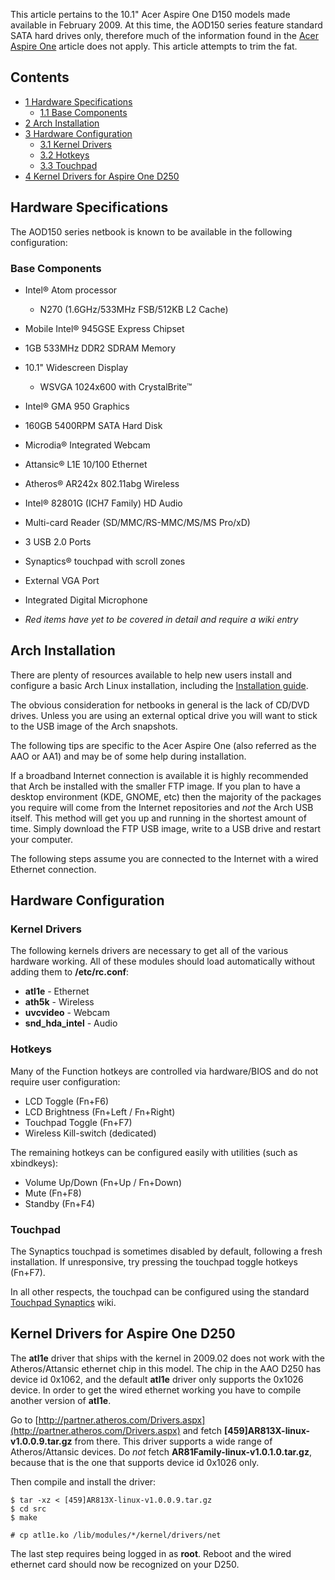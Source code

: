 This article pertains to the 10.1" Acer Aspire One D150 models made available in February 2009\. At this time, the AOD150 series feature standard SATA hard drives only, therefore much of the information found in the [Acer Aspire One](/index.php/Acer_Aspire_One "Acer Aspire One") article does not apply. This article attempts to trim the fat.

## Contents

*   [1 Hardware Specifications](#Hardware_Specifications)
    *   [1.1 Base Components](#Base_Components)
*   [2 Arch Installation](#Arch_Installation)
*   [3 Hardware Configuration](#Hardware_Configuration)
    *   [3.1 Kernel Drivers](#Kernel_Drivers)
    *   [3.2 Hotkeys](#Hotkeys)
    *   [3.3 Touchpad](#Touchpad)
*   [4 Kernel Drivers for Aspire One D250](#Kernel_Drivers_for_Aspire_One_D250)

## Hardware Specifications

The AOD150 series netbook is known to be available in the following configuration:

### Base Components

*   Intel® Atom processor
    *   N270 (1.6GHz/533MHz FSB/512KB L2 Cache)
*   Mobile Intel® 945GSE Express Chipset
*   1GB 533MHz DDR2 SDRAM Memory
*   10.1" Widescreen Display
    *   WSVGA 1024x600 with CrystalBrite™
*   Intel® GMA 950 Graphics
*   160GB 5400RPM SATA Hard Disk
*   Microdia® Integrated Webcam
*   Attansic® L1E 10/100 Ethernet
*   Atheros® AR242x 802.11abg Wireless
*   Intel® 82801G (ICH7 Family) HD Audio
*   Multi-card Reader (SD/MMC/RS-MMC/MS/MS Pro/xD)
*   3 USB 2.0 Ports
*   Synaptics® touchpad with scroll zones
*   External VGA Port
*   Integrated Digital Microphone

*   *Red items have yet to be covered in detail and require a wiki entry*

## Arch Installation

There are plenty of resources available to help new users install and configure a basic Arch Linux installation, including the [Installation guide](/index.php/Installation_guide "Installation guide").

The obvious consideration for netbooks in general is the lack of CD/DVD drives. Unless you are using an external optical drive you will want to stick to the USB image of the Arch snapshots.

The following tips are specific to the Acer Aspire One (also referred as the AAO or AA1) and may be of some help during installation.

If a broadband Internet connection is available it is highly recommended that Arch be installed with the smaller FTP image. If you plan to have a desktop environment (KDE, GNOME, etc) then the majority of the packages you require will come from the Internet repositories and *not* the Arch USB itself. This method will get you up and running in the shortest amount of time. Simply download the FTP USB image, write to a USB drive and restart your computer.

The following steps assume you are connected to the Internet with a wired Ethernet connection.

## Hardware Configuration

### Kernel Drivers

The following kernels drivers are necessary to get all of the various hardware working. All of these modules should load automatically without adding them to **/etc/rc.conf**:

*   **atl1e** - Ethernet
*   **ath5k** - Wireless
*   **uvcvideo** - Webcam
*   **snd_hda_intel** - Audio

### Hotkeys

Many of the Function hotkeys are controlled via hardware/BIOS and do not require user configuration:

*   LCD Toggle (Fn+F6)
*   LCD Brightness (Fn+Left / Fn+Right)
*   Touchpad Toggle (Fn+F7)
*   Wireless Kill-switch (dedicated)

The remaining hotkeys can be configured easily with utilities (such as xbindkeys):

*   Volume Up/Down (Fn+Up / Fn+Down)
*   Mute (Fn+F8)
*   Standby (Fn+F4)

### Touchpad

The Synaptics touchpad is sometimes disabled by default, following a fresh installation. If unresponsive, try pressing the touchpad toggle hotkeys (Fn+F7).

In all other respects, the touchpad can be configured using the standard [Touchpad Synaptics](/index.php/Touchpad_Synaptics "Touchpad Synaptics") wiki.

## Kernel Drivers for Aspire One D250

The **atl1e** driver that ships with the kernel in 2009.02 does not work with the Atheros/Attansic ethernet chip in this model. The chip in the AAO D250 has device id 0x1062, and the default **atl1e** driver only supports the 0x1026 device. In order to get the wired ethernet working you have to compile another version of **atl1e**.

Go to [http://partner.atheros.com/Drivers.aspx](http://partner.atheros.com/Drivers.aspx) and fetch **[459]AR813X-linux-v1.0.0.9.tar.gz** from there. This driver supports a wide range of Atheros/Attansic devices. Do *not* fetch **AR81Family-linux-v1.0.1.0.tar.gz**, because that is the one that supports device id 0x1026 only.

Then compile and install the driver:

```
$ tar -xz < [459]AR813X-linux-v1.0.0.9.tar.gz
$ cd src
$ make

```

```
# cp atl1e.ko /lib/modules/*/kernel/drivers/net

```

The last step requires being logged in as **root**. Reboot and the wired ethernet card should now be recognized on your D250.